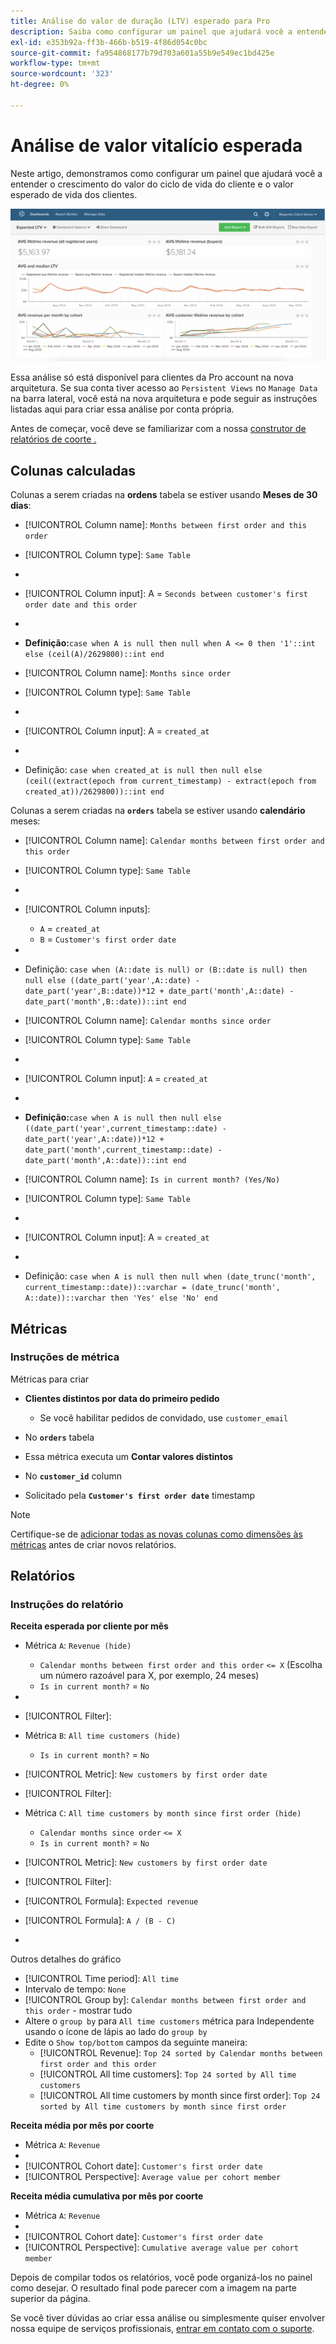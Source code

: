 ```yaml
---
title: Análise do valor de duração (LTV) esperado para Pro
description: Saiba como configurar um painel que ajudará você a entender o crescimento do valor vitalício do cliente e o valor vitalício esperado de seus clientes.
exl-id: e353b92a-ff3b-466b-b519-4f86d054c0bc
source-git-commit: fa954868177b79d703a601a55b9e549ec1bd425e
workflow-type: tm+mt
source-wordcount: '323'
ht-degree: 0%

---
```


# Análise de valor vitalício esperada

Neste artigo, demonstramos como configurar um painel que ajudará você a entender o crescimento do valor do ciclo de vida do cliente e o valor esperado de vida dos clientes.

![](../../assets/exp-lifetim-value-anyalysis.png)

Essa análise só está disponível para clientes da Pro account na nova arquitetura. Se sua conta tiver acesso ao `Persistent Views` no `Manage Data` na barra lateral, você está na nova arquitetura e pode seguir as instruções listadas aqui para criar essa análise por conta própria.

Antes de começar, você deve se familiarizar com a nossa [construtor de relatórios de coorte .](../dev-reports/cohort-rpt-bldr.md)

## Colunas calculadas

Colunas a serem criadas na **ordens** tabela se estiver usando **Meses de 30 dias**:

* [!UICONTROL Column name]: `Months between first order and this order`
* [!UICONTROL Column type]: `Same Table`
* 
   [!UICONTROL Column equation]: `CALCULATION`
* [!UICONTROL Column input]: A = `Seconds between customer's first order date and this order`
* 
   [!UICONTROL Datatype]: `Integer`
* **Definição:**`case when A is null then null when A <= 0 then '1'::int else (ceil(A)/2629800)::int end`

* [!UICONTROL Column name]: `Months since order`
* [!UICONTROL Column type]: `Same Table`
* 
   [!UICONTROL Column equation]: `CALCULATION`
* [!UICONTROL Column input]: A = `created_at`
* 
   [!UICONTROL Datatype]: `Integer`
* Definição: `case when created_at is null then null else (ceil((extract(epoch from current_timestamp) - extract(epoch from created_at))/2629800))::int end`

Colunas a serem criadas na **`orders`** tabela se estiver usando **calendário** meses:

* [!UICONTROL Column name]: `Calendar months between first order and this order`
* [!UICONTROL Column type]: `Same Table`
* 
   [!UICONTROL Column equation]: `CALCULATION`
* [!UICONTROL Column inputs]:
   * `A` = `created_at`
   * `B` = `Customer's first order date`

* 
   [!UICONTROL Datatype]: `Integer`
* Definição: `case when (A::date is null) or (B::date is null) then null else ((date_part('year',A::date) - date_part('year',B::date))*12 + date_part('month',A::date) - date_part('month',B::date))::int end`

* [!UICONTROL Column name]: `Calendar months since order`
* [!UICONTROL Column type]: `Same Table`
* 
   [!UICONTROL Column equation]: `CALCULATION`
* [!UICONTROL Column input]: `A` = `created_at`
* 
   [!UICONTROL Datatype]: `Integer`
* **Definição:**`case when A is null then null else ((date_part('year',current_timestamp::date) - date_part('year',A::date))*12 + date_part('month',current_timestamp::date) - date_part('month',A::date))::int end`

* [!UICONTROL Column name]: `Is in current month? (Yes/No)`
* [!UICONTROL Column type]: `Same Table`
* 
   [!UICONTROL Column equation]: `CALCULATION`
* [!UICONTROL Column input]: A = `created_at`
* 
   [!UICONTROL Datatype]: `String`
* Definição: `case when A is null then null when (date_trunc('month', current_timestamp::date))::varchar = (date_trunc('month', A::date))::varchar then 'Yes' else 'No' end`

## Métricas

### Instruções de métrica

Métricas para criar

* **Clientes distintos por data do primeiro pedido**
   * Se você habilitar pedidos de convidado, use `customer_email`

* No **`orders`** tabela
* Essa métrica executa um **Contar valores distintos**
* No **`customer_id`** column
* Solicitado pela **`Customer's first order date`** timestamp

>[!NOTE]
>
>Certifique-se de [adicionar todas as novas colunas como dimensões às métricas](../../data-analyst/data-warehouse-mgr/manage-data-dimensions-metrics.md) antes de criar novos relatórios.

## Relatórios

### Instruções do relatório

**Receita esperada por cliente por mês**

* Métrica `A`: `Revenue (hide)`
   * `Calendar months between first order and this order` `<= X` (Escolha um número razoável para X, por exemplo, 24 meses)
   * `Is in current month?` = `No`

* 
   [!UICONTROL Métrica]: `Revenue`
* [!UICONTROL Filter]:

* Métrica `B`: `All time customers (hide)`
   * `Is in current month?` = `No`

* [!UICONTROL Metric]: `New customers by first order date`
* [!UICONTROL Filter]:

* Métrica `C`: `All time customers by month since first order (hide)`
   * `Calendar months since order` `<= X`
   * `Is in current month?` = `No`

* [!UICONTROL Metric]: `New customers by first order date`
* [!UICONTROL Filter]:

* [!UICONTROL Formula]: `Expected revenue`
* [!UICONTROL Formula]: `A / (B - C)`
* 

   [!UICONTROL Format]: `Currency`

Outros detalhes do gráfico

* [!UICONTROL Time period]: `All time`
* Intervalo de tempo: `None`
* [!UICONTROL Group by]: `Calendar months between first order and this order` - mostrar tudo
* Altere o `group by` para `All time customers` métrica para Independente usando o ícone de lápis ao lado do `group by`
* Edite o `Show top/bottom` campos da seguinte maneira:
   * [!UICONTROL Revenue]: `Top 24 sorted by Calendar months between first order and this order`
   * [!UICONTROL All time customers]: `Top 24 sorted by All time customers`
   * [!UICONTROL All time customers by month since first order]: `Top 24 sorted by All time customers by month since first order`

**Receita média por mês por coorte**

* Métrica `A`: `Revenue`
* 
   [!UICONTROL Metric view]: `Cohort`
* [!UICONTROL Cohort date]: `Customer's first order date`
* [!UICONTROL Perspective]: `Average value per cohort member`

**Receita média cumulativa por mês por coorte**

* Métrica `A`: `Revenue`
* 
   [!UICONTROL Metric view]: `Cohort`
* [!UICONTROL Cohort date]: `Customer's first order date`
* [!UICONTROL Perspective]: `Cumulative average value per cohort member`

Depois de compilar todos os relatórios, você pode organizá-los no painel como desejar. O resultado final pode parecer com a imagem na parte superior da página.

Se você tiver dúvidas ao criar essa análise ou simplesmente quiser envolver nossa equipe de serviços profissionais, [entrar em contato com o suporte](https://experienceleague.adobe.com/docs/commerce-knowledge-base/kb/troubleshooting/miscellaneous/mbi-service-policies.html?lang=en).
